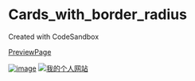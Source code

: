 # Cards_with_border_radius
Created with CodeSandbox

[PreviewPage](blog.kuyin.asia)

[![image](https://github.com/user-attachments/assets/45252d7e-8079-49c9-ac68-2d3550165d64)](blog.kuyin.asia)
[![我的个人网站]([images/my-website-logo.png](https://github.com/user-attachments/assets/45252d7e-8079-49c9-ac68-2d3550165d64))](blog.kuyin.asia)


